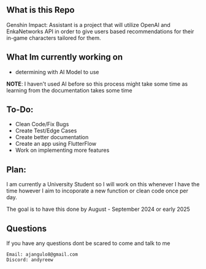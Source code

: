 ## What is this Repo
Genshin Impact: Assistant is a project that will utilize OpenAI and EnkaNetworks API in order to give users based recommendations for their in-game characters tailored for them.

## What Im currently working on
- determining with AI Model to use

**NOTE**: I haven't used AI before so this process might take some time as learning from the documentation takes some time

## To-Do:
- Clean Code/Fix Bugs
- Create Test/Edge Cases
- Create better documentation
- Create an app using FlutterFlow
- Work on implementing more features

## Plan:

I am currently a University Student so I will work on this whenever I have the time however I aim to incoporate a new function or clean code once per day.

The goal is to have this done by August - September 2024 or early 2025

## Questions

If you have any questions dont be scared to come and talk to me

```
Email: ajangulo8@gmail.com
Discord: andyreew
```
